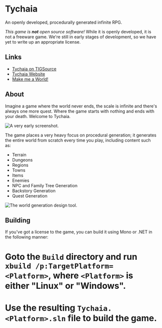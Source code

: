 Tychaia
=======

An openly developed, procedurally generated infinite RPG.

*This game is __not__ open source software!*  While it is openly developed, it is not a freeware game.  We're still in early stages of development, so we have yet to write up an appropriate license.

Links
-------

  * [Tychaia on TIGSource](http://forums.tigsource.com/index.php?topic=27727)
  * [Tychaia Website](http://www.tychaia.com/)
  * [Make me a World!](http://makemeaworld.com/)

About
--------

Imagine a game where the world never ends, the scale is infinite and there's always one more quest.  Where the game starts with nothing and ends with your death.  Welcome to Tychaia.

![A very early screenshot.](http://i.imgur.com/BeXfI.png)

The game places a very heavy focus on procedural generation; it generates the entire world from scratch every time you play, including content such as:

  * Terrain
  * Dungeons
  * Regions
  * Towns
  * Items
  * Enemies
  * NPC and Family Tree Generation
  * Backstory Generation
  * Quest Generation

![The world generation design tool.](http://i.imgur.com/kyd5A.png)

Building
------------------------

If you've got a license to the game, you can build it using Mono or .NET in the following manner:

  # Goto the `Build` directory and run `xbuild /p:TargetPlatform=<Platform>`, where `<Platform>` is either "Linux" or "Windows".
  # Use the resulting `Tychaia.<Platform>.sln` file to build the game.

